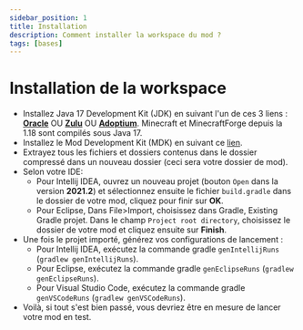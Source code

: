 ```yaml
---
sidebar_position: 1
title: Installation
description: Comment installer la workspace du mod ?
tags: [bases]
---
```


# Installation de la workspace

- Installez Java 17 Development Kit (JDK) en suivant l'un de ces 3 liens : **[Oracle](https://www.oracle.com/java/technologies/downloads/#java17)** OU **[Zulu](https://www.azul.com/downloads/?version=java-17-sts&package=jdk-fx)** OU **[Adoptium](https://adoptium.net/?variant=openjdk17&jvmVariant=hotspot)**. Minecraft et MinecraftForge depuis la 1.18 sont compilés sous Java 17.
- Installez le Mod Development Kit (MDK) en suivant ce [lien](https://files.minecraftforge.net/net/minecraftforge/forge/index_1.19.html).
- Extrayez tous les fichiers et dossiers contenus dans le dossier compressé dans un nouveau dossier (ceci sera votre dossier de mod).
- Selon votre IDE:
  - Pour Intellij IDEA, ouvrez un nouveau projet (bouton `Open` dans la version **2021.2**) et sélectionnez ensuite le fichier `build.gradle` dans le dossier de votre mod, cliquez pour finir sur **OK**.
  - Pour Eclipse, Dans File>Import, choisissez dans Gradle, Existing Gradle projet. Dans le champ `Project root directory`, choisissez le dossier de votre mod et cliquez ensuite sur **Finish**.
- Une fois le projet importé, générez vos configurations de lancement :
  - Pour Intellij IDEA, exécutez la commande gradle `genIntellijRuns` (`gradlew genIntellijRuns`).
  - Pour Eclipse, exécutez la commande gradle `genEclipseRuns` (`gradlew genEclipseRuns`).
  - Pour Visual Studio Code, exécutez la commande gradle `genVSCodeRuns` (`gradlew genVSCodeRuns`).
- Voilà, si tout s'est bien passé, vous devriez être en mesure de lancer votre mod en test.

